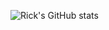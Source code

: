 ![Rick's GitHub stats](https://github-readme-stats.vercel.app/api?username=Chi-Ruei&show_icons=true&theme=midnight-purple&hide=stars)

